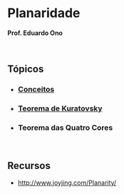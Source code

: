 
# Planaridade

__Prof. Eduardo Ono__

&nbsp;

## Tópicos

* ### [Conceitos](./conceitos.ipynb)

* ### [Teorema de Kuratovsky](./teorema-de-kuratovsky.ipynb)

* ### Teorema das Quatro Cores

&nbsp;

## Recursos

* http://www.joyjing.com/Planarity/

&nbsp;
